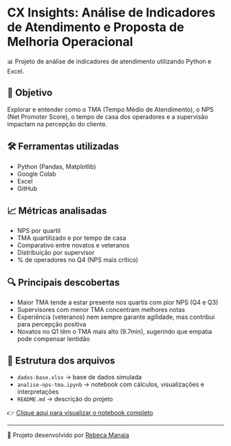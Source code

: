 # CX Insights: Análise de Indicadores de Atendimento e Proposta de Melhoria Operacional

📊 Projeto de análise de indicadores de atendimento utilizando Python e Excel.

## 🎯 Objetivo
Explorar e entender como o TMA (Tempo Médio de Atendimento), o NPS (Net Promoter Score), o tempo de casa dos operadores e a supervisão impactam na percepção do cliente.

## 🛠️ Ferramentas utilizadas
- Python (Pandas, Matplotlib)
- Google Colab
- Excel
- GitHub

## 📈 Métricas analisadas
- NPS por quartil
- TMA quartilizado e por tempo de casa
- Comparativo entre novatos e veteranos
- Distribuição por supervisor
- % de operadores no Q4 (NPS mais crítico)

## 🔍 Principais descobertas
- Maior TMA tende a estar presente nos quartis com pior NPS (Q4 e Q3)
- Supervisores com menor TMA concentram melhores notas
- Experiência (veteranos) nem sempre garante agilidade, mas contribui para percepção positiva
- Novatos no Q1 têm o TMA mais alto (9.7min), sugerindo que empatia pode compensar lentidão

## 📂 Estrutura dos arquivos
- `dados-base.xlsx` → base de dados simulada
- `analise-nps-tma.ipynb` → notebook com cálculos, visualizações e interpretações
- `README.md` → descrição do projeto

👉 [Clique aqui para visualizar o notebook completo](projetos/01-nps-tma-supervisores/nps_tma_supervisores.ipynb)

---

📌 Projeto desenvolvido por [Rebeca Manaia](https://github.com/RebecaManaia)
